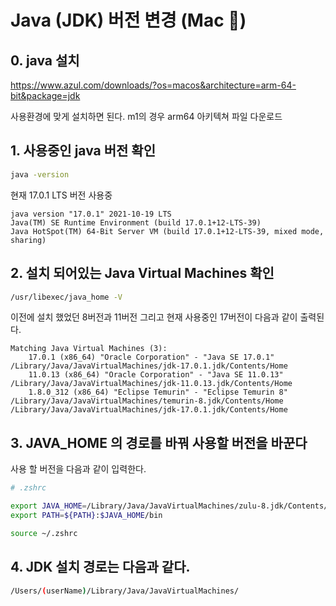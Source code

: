 # Java (JDK) 버전 변경 (Mac )

## 0. java 설치

https://www.azul.com/downloads/?os=macos&architecture=arm-64-bit&package=jdk

사용환경에 맞게 설치하면 된다. m1의 경우 arm64 아키텍쳐 파일 다운로드



## 1. 사용중인 java 버전 확인

```bash
java -version
```

현재 17.0.1 LTS 버전 사용중

```term
java version "17.0.1" 2021-10-19 LTS
Java(TM) SE Runtime Environment (build 17.0.1+12-LTS-39)
Java HotSpot(TM) 64-Bit Server VM (build 17.0.1+12-LTS-39, mixed mode, sharing)
```



## 2. 설치 되어있는 Java Virtual Machines 확인

```bash
/usr/libexec/java_home -V
```



이전에 설치 했었던 8버전과 11버전 그리고 현재 사용중인 17버전이 다음과 같이 출력된다.

```term
Matching Java Virtual Machines (3):
    17.0.1 (x86_64) "Oracle Corporation" - "Java SE 17.0.1" /Library/Java/JavaVirtualMachines/jdk-17.0.1.jdk/Contents/Home
    11.0.13 (x86_64) "Oracle Corporation" - "Java SE 11.0.13" /Library/Java/JavaVirtualMachines/jdk-11.0.13.jdk/Contents/Home
    1.8.0_312 (x86_64) "Eclipse Temurin" - "Eclipse Temurin 8" /Library/Java/JavaVirtualMachines/temurin-8.jdk/Contents/Home
/Library/Java/JavaVirtualMachines/jdk-17.0.1.jdk/Contents/Home
```



## 3. JAVA_HOME 의 경로를 바꿔 사용할 버전을 바꾼다

사용 할 버전을 다음과 같이 입력한다.

```bash
# .zshrc

export JAVA_HOME=/Library/Java/JavaVirtualMachines/zulu-8.jdk/Contents/Home
export PATH=${PATH}:$JAVA_HOME/bin

source ~/.zshrc
```



## 4.  JDK 설치 경로는 다음과 같다.

```bash
/Users/(userName)/Library/Java/JavaVirtualMachines/
```
